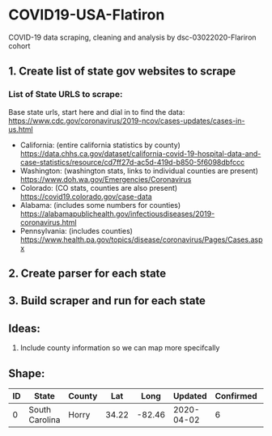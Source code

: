 # COVID19-USA-Flatiron

COVID-19 data scraping, cleaning and analysis by dsc-03022020-Flariron cohort

## 1. Create list of state gov websites to scrape
### List of State URLS to scrape:

Base state urls, start here and dial in to find the data: https://www.cdc.gov/coronavirus/2019-ncov/cases-updates/cases-in-us.html

- California: (entire california statistics by county) https://data.chhs.ca.gov/dataset/california-covid-19-hospital-data-and-case-statistics/resource/cd7ff27d-ac5d-419d-b850-5f6098dbfccc
- Washington: (washington stats, links to individual counties are present) https://www.doh.wa.gov/Emergencies/Coronavirus
- Colorado: (CO stats, counties are also present) https://covid19.colorado.gov/case-data
- Alabama: (includes some numbers for counties) https://alabamapublichealth.gov/infectiousdiseases/2019-coronavirus.html
- Pennsylvania: (includes counties) https://www.health.pa.gov/topics/disease/coronavirus/Pages/Cases.aspx


## 2. Create parser for each state

## 3. Build scraper and run for each state

## Ideas:
1. Include county information so we can map more specifcally

## Shape:
| ID|     State      | County  |  Lat  |  Long  | Updated  | Confirmed | Deaths | Recovered | Active |
|---|----------------|---------|-------|--------| ---------| ----------|--------|-----------|--------|
|  0| South Carolina | Horry   | 34.22 | -82.46	|2020-04-02| 6         | 0      | 0         | 0      |
